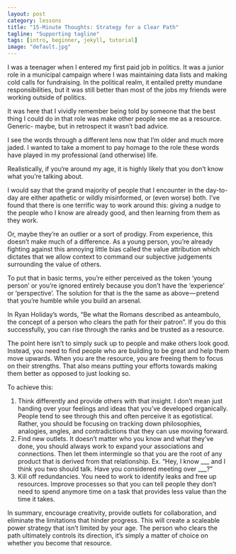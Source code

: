 ```yaml
---
layout: post
category: lessons
title: "15-Minute Thoughts: Strategy for a Clear Path"
tagline: "Supporting tagline"
tags: [intro, beginner, jekyll, tutorial]
image: "default.jpg"
---
```

I was a teenager when I entered my first paid job in politics. It was a junior role in a municipal campaign where I was maintaining data lists and making cold calls for fundraising. In the political realm, it entailed pretty mundane responsibilities, but it was still better than most of the jobs my friends were working outside of politics.

It was here that I vividly remember being told by someone that the best thing I could do in that role was make other people see me as a resource. Generic- maybe, but in retrospect it wasn’t bad advice.

I see the words through a different lens now that I’m older and much more jaded. I wanted to take a moment to pay homage to the role these words have played in my professional (and otherwise) life.

Realistically, if you‘re around my age, it is highly likely that you don’t know what you’re talking about.

I would say that the grand majority of people that I encounter in the day-to-day are either apathetic or wildly misinformed, or (even worse) both. I’ve found that there is one terrific way to work around this: giving a nudge to the people who I know are already good, and then learning from them as they work.

Or, maybe they’re an outlier or a sort of prodigy. From experience, this doesn’t make much of a difference. As a young person, you’re already fighting against this annoying little bias called the value attribution which dictates that we allow context to command our subjective judgements surrounding the value of others.

To put that in basic terms, you’re either perceived as the token ‘young person’ or you’re ignored entirely because you don’t have the ‘experience’ or ‘perspective’. The solution for that is the the same as above — pretend that you’re humble while you build an arsenal.

In Ryan Holiday’s words, “Be what the Romans described as anteambulo, the concept of a person who clears the path for their patron”. If you do this successfully, you can rise through the ranks and be trusted as a resource.

The point here isn’t to simply suck up to people and make others look good. Instead, you need to find people who are building to be great and help them move upwards. When you are the resource, you are freeing them to focus on their strengths. That also means putting your efforts towards making them better as opposed to just looking so.

To achieve this:

1. Think differently and provide others with that insight. I don’t mean just handing over your feelings and ideas that you’ve developed organically. People tend to see through this and often perceive it as egotistical. Rather, you should be focusing on tracking down philosophies, analogies, angles, and contradictions that they can use moving forward.
2. Find new outlets. It doesn’t matter who you know and what they’ve done, you should always work to expand your associations and connections. Then let them intermingle so that you are the root of any product that is derived from that relationship. Ex. “Hey, I know ___ and I think you two should talk. Have you considered meeting over ___?”
3. Kill off redundancies. You need to work to identify leaks and free up resources. Improve processes so that you can tell people they don’t need to spend anymore time on a task that provides less value than the time it takes.

In summary, encourage creativity, provide outlets for collaboration, and eliminate the limitations that hinder progress. This will create a scaleable power strategy that isn’t limited by your age. The person who clears the path ultimately controls its direction, it’s simply a matter of choice on whether you become that resource.
